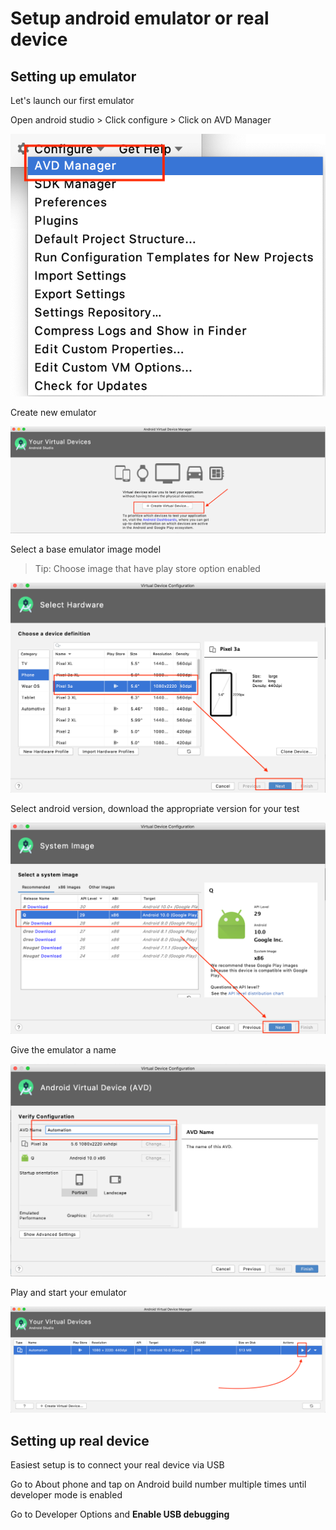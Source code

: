 # Setup android emulator or real device

## Setting up emulator

Let's launch our first emulator

Open android studio > Click configure > Click on AVD Manager

![Open AVD manager](images/1-avd-manager.png)

Create new emulator

![Create new emulator](images/2-create-virtual-device.png)

Select a base emulator image model

> Tip: Choose image that have play store option enabled

![Select emulator base model](images/3-select-device-image.png)

Select android version, download the appropriate version for your test

![Select android version](images/4-select-android-image.png)

Give the emulator a name

![Name the emulator](images/5-enter-name.png)

Play and start your emulator

![Start emulator](images/6-start-emulator.png)

## Setting up real device

Easiest setup is to connect your real device via USB

Go to About phone and tap on Android build number multiple times until developer mode is enabled

Go to Developer Options and **Enable USB debugging**
